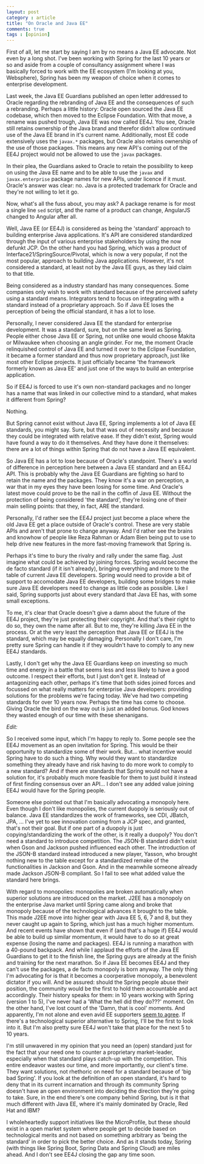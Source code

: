 ```yaml
---
layout: post
category : article
title: "On Oracle and Java EE"
comments: true
tags : [opinion]
---
```


First of all, let me start by saying I am by no means a Java EE advocate. Not even by a long shot. I've been working with Spring for the last 10 years or so and aside from a couple of consultancy assignment where I was basically forced to work with the EE ecosystem (I'm looking at you, Websphere), Spring has been my weapon of choice when it comes to enterprise development.

Last week, the Java EE Guardians published an open letter addressed to Oracle regarding the rebranding of Java EE and the consequences of such a rebranding. Perhaps a little history: Oracle open sourced the Java EE codebase, which then moved to the Eclipse Foundation. With that move, a rename was pushed trough, Java EE was now called EE4J. You see, Oracle still retains ownership of the Java brand and therefor didn't allow continued use of the Java EE brand in it's current name. Additionally, most EE code extensively uses the `javax.*` packages, but Oracle also retains ownership of the use of those packages. This means any new API's coming out of the EE4J project would not be allowed to use the `javax` packages. 

In their plea, the Guardians asked to Oracle to retain the possibility to keep on using the Java EE name and to be able to use the `javax` and `javax.enterprise` package names for new APIs, under licence if it must. Oracle's answer was clear: no. Java is a protected trademark for Oracle and they're not willing to let it go. 

Now, what's all the fuss about, you may ask? A package rename is for most a single line `sed` script, and the name of a product can change, AngularJS changed to Angular after all.

Well, Java EE (or EE4J) is considered as being the 'standard' approach to building enterprise Java applications. It's API are considered standardized through the input of various enterprise stakeholders by using the now defunkt JCP. On the other hand you had Spring, which was a product of Interface21/SpringSource/Pivotal, which is now a very popular, if not the most popular, approach to building Java applications. However, it's not considered a standard, at least not by the Java EE guys, as they laid claim to that title. 

Being considered as a industry standard has many consequences. Some companies only wish to work with standard because of the perceived safety using a standard means. Integrators tend to focus on integrating with a standard instead of a proprietary approach. So if Java EE loses the perception of being the official standard, it has a lot to lose. 

Personally, I never considered Java EE the standard for enterprise development. It was a standard, sure, but on the same level as Spring. People either chose Java EE or Spring, not unlike one would choose Makita or Milwaukee when choosing an angle grinder. For me, the moment Oracle relinquished control of Java EE and turned it over to the Eclipse Foundation, it became a former standard and thus now proprietary approach, just like most other Eclipse projects. It just officially became 'the framework formerly known as Java EE' and just one of the ways to build an enterprise application.

So if EE4J is forced to use it's own non-standard packages and no longer has a name that was linked in our collective mind to a standard, what makes it different from Spring?

Nothing.

But Spring cannot exist without Java EE, Spring implements a lot of Java EE standards, you might say. Sure, but that was out of necessity and because they could be integrated with relative ease. If they didn't exist, Spring would have found a way to do it themselves. And they have done it themselves: there are a lot of things within Spring that do not have a Java EE equivalent.

So Java EE has a lot to lose because of Oracle's standpoint. There's a world of difference in perception here between a Java EE standard and an EE4J API. This is probably why the Java EE Guardians are fighting so hard to retain the name and the packages. They know it's a war on perception, a war that in my eyes they have been losing for some time. And Oracle's latest move could prove to be the nail in the coffin of Java EE. Without the protection of being considered 'the standard', they're losing one of their main selling points: that they, in fact, ARE the standard. 

Personally, I'd rather see the EE4J project just become a place where the old Java EE get a place outside of Oracle's control. These are very stable APIs and aren't that prone to change anyway. And I'd rather see the brains and knowhow of people like Reza Rahman or Adam Bien being put to use to help drive new features in the more fast-moving framework that Spring is. 

Perhaps it's time to bury the rivalry and rally under the same flag. Just imagine what could be achieved by joining forces. Spring would become the de facto standard (if it isn't already), bringing everything and more to the table of current Java EE developers. Spring would need to provide a bit of support to accomodate Java EE developers, building some bridges to make sure Java EE developers need to change as little code as possible. Like I said, Spring supports just about every standard that Java EE has, with some small exceptions. 

To me, it's clear that Oracle doesn't give a damn about the future of the EE4J project, they're just protecting their copyright. And that's their right to do so, they own the name after all. But to me, they're killing Java EE in the process. Or at the very least the perception that Java EE or EE4J is the standard, which may be equally damaging. Personally I don't care, I'm pretty sure Spring can handle it if they wouldn't have to comply to any new EE4J standards.

Lastly, I don't get why the Java EE Guardians keep on investing so much time and energy in a battle that seems less and less likely to have a good outcome. I respect their efforts, but I just don't get it. Instead of antagonizing each other, perhaps it's time that both sides joined forces and focussed on what really matters for enterprise Java developers: providing solutions for the problems we're facing today. We've had two competing standards for over 10 years now. Perhaps the time has come to choose. Giving Oracle the bird on the way out is just an added bonus. God knows they wasted enough of our time with these shenanigans.

*Edit:*

So I received some input, which I'm happy to reply to. Some people see the EE4J movement as an open invitation for Spring. This would be their opportunity to standardize some of their work. But... what incentive would Spring have to do such a thing. Why would they want to standardize something they already have and risk having to do more work to comply to a new standard? And if there are standards that Spring would not have a solution for, it's probably much more feasible for them to just build it instead of first finding consensus over an API... 
I don't see any added value joining EE4J would have for the Spring people. 

Someone else pointed out that I'm basically advocating a monopoly here. Even though I don't like monopolies, the current duopoly is seriously out of balance. Java EE standardizes the work of frameworks, see CDI, JBatch, JPA, ... I've yet to see innovation coming from a JCP spec, and granted, that's not their goal. But if one part of a duopoly is just copying/standardizing the work of the other, is it really a duopoly? You don't need a standard to introduce competition. The JSON-B standard didn't exist when Gson and Jackson pushed influenced each other. The introduction of the JSON-B standard instead introduced a new player, Yasson, who brought nothing new to the table except for a standardized remake of the functionalities in Jackson and Gson. And in the meanwhile someone already made Jackson JSON-B compliant. So I fail to see what added value the standard here brings.

With regard to monopolies: monopolies are broken automatically when superior solutions are introduced on the market. J2EE has a monopoly on the enterprise Java market until Spring came along and broke that monopoly because of the technological advances it brought to the table. This made J2EE move into higher gear with Java EE 5, 6, 7 and 8, but they never caught up again to Spring, which just has a much higher momentum. And recent events have shown that even if (and that's a huge if) EE4J would be able to build up similar momentum, it would have to do so at great expense (losing the name and packages). EE4J is running a marathon with a 40-pound backpack. And while I applaud the efforts of the Java EE Guardians to get it to the finish line, the Spring guys are already at the finish and training for the next marathon. So if Java EE becomes EE4J and they can't use the packages, a de facto monopoly is born anyway. The only thing I'm advocating for is that it becomes a coorperative monopoly, a benevolent dictator if you will. And be assured: should the Spring people abuse their position, the community would be the first to hold them accountable and act accordingly. Their history speaks for them: in 10 years working with Spring (version 1 to 5), I've never had a 'What the hell did they do???' moment. On the other hand, I've lost count of the 'Damn, that is cool' moments. And apparently, I'm not alone and even avid EE supporters [seem to agree](https://antoniogoncalves.org/2018/01/16/java-ee-vs-spring-testing/).
If there's a technological superior alternative to Spring, I'll be the first to look into it. But I'm also pretty sure EE4J won't take that place for the next 5 to 10 years.

I'm still unwavered in my opinion that you need an (open) standard just for the fact that your need one to counter a proprietary market-leader, especially when that standard plays catch-up with the competition. This entire endeavor wastes our time, and more importantly, our client's time. They want solutions, not rhethoric on need for a standard because of 'big bad Spring'. If you look at the definition of an open standard, it's hard to deny that in its current incarnation and through its community Spring doesn't have an open environment into deciding the direction they're going to take. Sure, in the end there's one company behind Spring, but is it that much different with Java EE, where it's mainly dominated by Oracle, Red Hat and IBM? 

I wholeheartedly support initiatives like the MicroProfile, but these should exist in a open market system where people get to decide based on technological merits and not based on something arbitrary as 'being the standard' in order to pick the better choice. And as it stands today, Spring (with things like Spring Boot, Spring Data and Spring Cloud) are miles ahead. And I don't see EE4J closing the gap any time soon. 